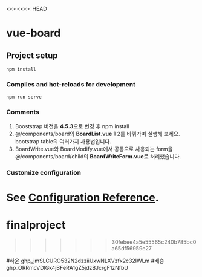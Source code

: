 <<<<<<< HEAD
# vue-board

## Project setup

```
npm install
```

### Compiles and hot-reloads for development

```
npm run serve
```

### Comments

1. Booststrap 버전을 **4.5.3**으로 변경 후 npm install
2. @/components/board의 **BoardList.vue** 1 2를 바꿔가며 실행해 보세요. bootstrap table의 여러가지 사용법입니다.
3. BoardWrite.vue와 BoardModify.vue에서 공통으로 사용되는 form을 @/components/board/child의 **BoardWriteForm.vue**로 처리했습니다.

### Customize configuration

See [Configuration Reference](https://cli.vuejs.org/config/).
=======
# finalproject
>>>>>>> 30febee4a5e55565c240b785bc0a65df56959e27

#하윤
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
#배승
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
